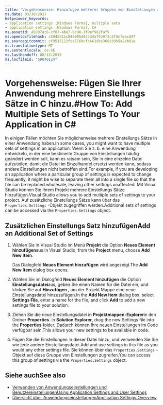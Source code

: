 ```yaml
---
title: 'Vorgehensweise: Hinzufügen mehrerer Gruppen von Einstellungen zur Anwendung in C#'
ms.date: 03/30/2017
helpviewer_keywords:
- application settings [Windows Forms], multiple sets
- application settings [Windows Forms], C#
ms.assetid: 45007ac6-cf07-4be7-bc38-3f0ef962faf9
ms.openlocfilehash: c6842d11c04e905d42734af939f2c3f0cfeacd47
ms.sourcegitcommit: cf9515122fce716bcfb6618ba366e39b5a2eb81e
ms.translationtype: MT
ms.contentlocale: de-DE
ms.lasthandoff: 08/15/2019
ms.locfileid: "69040124"
---
```

# <a name="how-to-add-multiple-sets-of-settings-to-your-application-in-c"></a><span data-ttu-id="b06c7-102">Vorgehensweise: Fügen Sie Ihrer Anwendung mehrere Einstellungs Sätze in C hinzu.\#</span><span class="sxs-lookup"><span data-stu-id="b06c7-102">How To: Add Multiple Sets of Settings To Your Application in C\#</span></span>

<span data-ttu-id="b06c7-103">In einigen Fällen möchten Sie möglicherweise mehrere Einstellungs Sätze in einer Anwendung haben.</span><span class="sxs-lookup"><span data-stu-id="b06c7-103">In some cases, you might want to have multiple sets of settings in an application.</span></span> <span data-ttu-id="b06c7-104">Wenn Sie z. b. eine Anwendung entwickeln, in der eine bestimmte Gruppe von Einstellungen häufig geändert werden soll, kann es ratsam sein, Sie in eine einzelne Datei aufzuteilen, damit die Datei im Einzelhandel ersetzt werden kann, sodass andere Einstellungen nicht betroffen sind.</span><span class="sxs-lookup"><span data-stu-id="b06c7-104">For example, if you are developing an application where a particular group of settings is expected to change frequently, it might be wise to separate them all into a single file so that the file can be replaced wholesale, leaving other settings unaffected.</span></span> <span data-ttu-id="b06c7-105">Mit Visual Studio können Sie Ihrem Projekt mehrere Einstellungs Sätze hinzufügen.</span><span class="sxs-lookup"><span data-stu-id="b06c7-105">Visual Studio allows you to add multiple sets of settings to your project.</span></span> <span data-ttu-id="b06c7-106">Auf zusätzliche Einstellungs Sätze kann über das `Properties.Settings` -Objekt zugegriffen werden.</span><span class="sxs-lookup"><span data-stu-id="b06c7-106">Additional sets of settings can be accessed via the `Properties.Settings` object.</span></span>

## <a name="add-an-additional-set-of-settings"></a><span data-ttu-id="b06c7-107">Zusätzlichen Einstellungs Satz hinzufügen</span><span class="sxs-lookup"><span data-stu-id="b06c7-107">Add an Additional Set of Settings</span></span>

1. <span data-ttu-id="b06c7-108">Wählen Sie in Visual Studio im Menü **Projekt** die Option **Neues Element hinzufügen**aus.</span><span class="sxs-lookup"><span data-stu-id="b06c7-108">In Visual Studio, from the **Project** menu, choose **Add New Item**.</span></span>

   <span data-ttu-id="b06c7-109">Das Dialogfeld **Neues Element hinzufügen** wird angezeigt.</span><span class="sxs-lookup"><span data-stu-id="b06c7-109">The **Add New Item** dialog box opens.</span></span>

2. <span data-ttu-id="b06c7-110">Wählen Sie im Dialogfeld **Neues Element hinzufügen** die Option **Einstellungsdatei**aus, geben Sie einen Namen für die Datei ein, und klicken Sie auf **Hinzufügen** , um der Projekt Mappe eine neue Einstellungsdatei hinzuzufügen.</span><span class="sxs-lookup"><span data-stu-id="b06c7-110">In the **Add New Item** dialog box, select **Settings File**, enter a name for the file, and click **Add** to add a new settings file to your solution.</span></span>

3. <span data-ttu-id="b06c7-111">Ziehen Sie die neue Einstellungsdatei in **Projektmappen-Explorer**in den Ordner **Properties** .</span><span class="sxs-lookup"><span data-stu-id="b06c7-111">In **Solution Explorer**, drag the new Settings file into the **Properties** folder.</span></span> <span data-ttu-id="b06c7-112">Dadurch können Ihre neuen Einstellungen im Code verfügbar sein.</span><span class="sxs-lookup"><span data-stu-id="b06c7-112">This allows your new settings to be available in code.</span></span>

4. <span data-ttu-id="b06c7-113">Fügen Sie die Einstellungen in dieser Datei hinzu, und verwenden Sie Sie wie jede andere Einstellungsdatei.</span><span class="sxs-lookup"><span data-stu-id="b06c7-113">Add and use settings in this file as you would any other settings file.</span></span> <span data-ttu-id="b06c7-114">Sie können über das `Properties.Settings` -Objekt auf diese Gruppe von Einstellungen zugreifen.</span><span class="sxs-lookup"><span data-stu-id="b06c7-114">You can access this group of settings via the `Properties.Settings` object.</span></span>

## <a name="see-also"></a><span data-ttu-id="b06c7-115">Siehe auch</span><span class="sxs-lookup"><span data-stu-id="b06c7-115">See also</span></span>

- [<span data-ttu-id="b06c7-116">Verwenden von Anwendungseinstellungen und Benutzereinstellungen</span><span class="sxs-lookup"><span data-stu-id="b06c7-116">Using Application Settings and User Settings</span></span>](using-application-settings-and-user-settings.md)
- [<span data-ttu-id="b06c7-117">Übersicht über Anwendungseinstellungen</span><span class="sxs-lookup"><span data-stu-id="b06c7-117">Application Settings Overview</span></span>](application-settings-overview.md)
